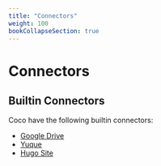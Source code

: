 ```yaml
---
title: "Connectors"
weight: 100
bookCollapseSection: true
---
```


# Connectors

## Builtin Connectors

Coco have the following builtin connectors:

- [Google Drive](./google_drive.md)
- [Yuque](./yuque.md)
- [Hugo Site](./hugo_site.md)
